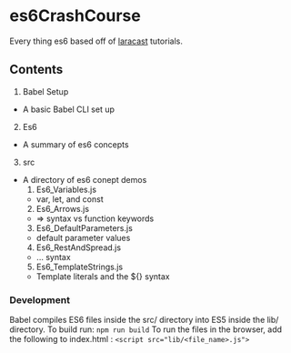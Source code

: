 # es6CrashCourse
Every thing es6 based off of [laracast](https://laracasts.com) tutorials.

## Contents
1. Babel Setup
  - A basic Babel CLI set up
2. Es6
  - A summary of es6 concepts
3. src
  - A directory of es6 conept demos
    1. Es6_Variables.js
      - var, let, and const
    2. Es6_Arrows.js
      - => syntax vs function keywords
    3. Es6_DefaultParameters.js
      - default parameter values
    4. Es6_RestAndSpread.js
      - ... syntax
    5. Es6_TemplateStrings.js
      - Template literals and the ${} syntax

### Development
Babel compiles ES6 files inside the src/ directory into ES5 inside the lib/ directory.
To build run:
``` npm run build ```
To run the files in the browser, add the following to index.html :
```<script src="lib/<file_name>.js">```
